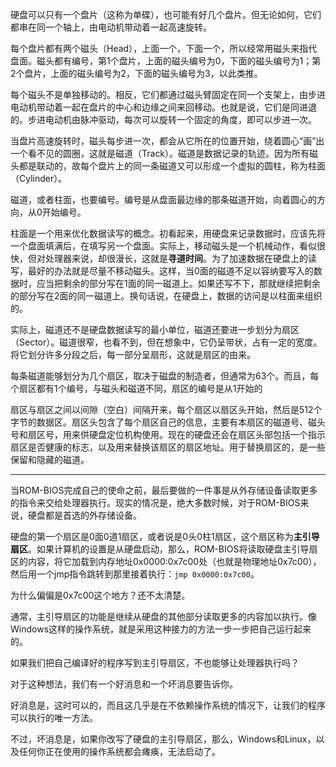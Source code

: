 硬盘可以只有一个盘片（这称为单碟），也可能有好几个盘片。但无论如何，它们都串在同一个轴上，由电动机带动着一起高速旋转。

每个盘片都有两个磁头（Head），上面一个，下面一个，所以经常用磁头来指代盘面。磁头都有编号，第1个盘片，上面的磁头编号为0，下面的磁头编号为1；第2个盘片，上面的磁头编号为2，下面的磁头编号为3，以此类推。

每个磁头不是单独移动的。相反，它们都通过磁头臂固定在同一个支架上，由步进电动机带动着一起在盘片的中心和边缘之间来回移动。也就是说，它们是同进退的。步进电动机由脉冲驱动，每次可以旋转一个固定的角度，即可以步进一次。

当盘片高速旋转时，磁头每步进一次，都会从它所在的位置开始，绕着圆心“画”出一个看不见的圆圈，这就是磁道（Track）。磁道是数据记录的轨迹。因为所有磁头都是联动的，故每个盘片上的同一条磁道又可以形成一个虚拟的圆柱，称为柱面（Cylinder）。

磁道，或者柱面，也要编号。编号是从盘面最边缘的那条磁道开始，向着圆心的方向，从0开始编号。

柱面是一个用来优化数据读写的概念。初看起来，用硬盘来记录数据时，应该先将一个盘面填满后，在填写另一个盘面。实际上，移动磁头是一个机械动作，看似很快，但对处理器来说，却很漫长，这就是**寻道时间**。为了加速数据在硬盘上的读写，最好的办法就是尽量不移动磁头。这样，当0面的磁道不足以容纳要写入的数据时，应当把剩余的部分写在1面的同一磁道上。如果还写不下，那就继续把剩余的部分写在2面的同一磁道上。换句话说，在硬盘上，数据的访问是以柱面来组织的。

实际上，磁道还不是硬盘数据读写的最小单位，磁道还要进一步划分为扇区（Sector）。磁道很窄，也看不到，但在想象中，它仍呈带状，占有一定的宽度。将它划分许多分段之后，每一部分呈扇形，这就是扇区的由来。

每条磁道能够划分为几个扇区，取决于磁盘的制造者，但通常为63个。而且，每个扇区都有1个编号，与磁头和磁道不同，扇区的编号是从1开始的

扇区与扇区之间以间隙（空白）间隔开来，每个扇区以扇区头开始，然后是512个字节的数据区。扇区头包含了每个扇区自己的信息，主要有本扇区的磁道号、磁头号和扇区号，用来供硬盘定位机构使用。现在的硬盘还会在扇区头部包括一个指示扇区是否健康的标志，以及用来替换该扇区的扇区地址。用于替换扇区的，是一些保留和隐藏的磁道。

----

当ROM-BIOS完成自己的使命之前，最后要做的一件事是从外存储设备读取更多的指令来交给处理器执行。现实的情况是，绝大多数时候，对于ROM-BIOS来说，硬盘都是首选的外存储设备。

硬盘的第一个扇区是0面0道1扇区，或者说是0头0柱1扇区，这个扇区称为**主引导扇区**。如果计算机的设置是从硬盘启动，那么，ROM-BIOS将读取硬盘主引导扇区的内容，将它加载到内存地址0x0000:0x7c00处（也就是物理地址0x7c00），然后用一个jmp指令跳转到那里接着执行：`jmp 0x0000:0x7c00`。

为什么偏偏是0x7c00这个地方？还不太清楚。

通常，主引导扇区的功能是继续从硬盘的其他部分读取更多的内容加以执行。像Windows这样的操作系统，就是采用这种接力的方法一步一步把自己运行起来的。

如果我们把自己编译好的程序写到主引导扇区，不也能够让处理器执行吗？

对于这种想法，我们有一个好消息和一个坏消息要告诉你。

好消息是，这时可以的，而且这几乎是在不依赖操作系统的情况下，让我们的程序可以执行的唯一方法。

不过，坏消息是，如果你改写了硬盘的主引导扇区，那么，Windows和Linux，以及任何你正在使用的操作系统都会瘫痪，无法启动了。
